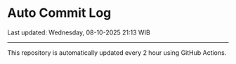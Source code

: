 # Auto Commit Log

Last updated: Wednesday, 08-10-2025 21:13 WIB

---

This repository is automatically updated every 2 hour using GitHub Actions.
